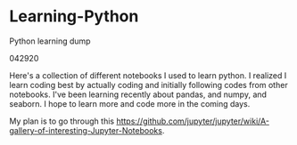 # Learning-Python
Python learning dump

042920

Here's a collection of different notebooks I used to learn python. I realized I learn coding best by actually coding and initially 
following codes from other notebooks. I've been learning recently about pandas, and numpy, and seaborn. I hope to learn more and 
code more in the coming days. 

My plan is to go through this https://github.com/jupyter/jupyter/wiki/A-gallery-of-interesting-Jupyter-Notebooks.

